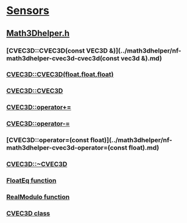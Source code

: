 # [Sensors](../_sensors/index.md)
## [Math3Dhelper.h](index.md)
### [CVEC3D::CVEC3D(const VEC3D &)](../math3dhelper/nf-math3dhelper-cvec3d-cvec3d(const vec3d &).md)
### [CVEC3D::CVEC3D(float,float,float)](../math3dhelper/nf-math3dhelper-cvec3d-cvec3d(float,float,float).md)
### [CVEC3D::CVEC3D](../math3dhelper/nf-math3dhelper-cvec3d-cvec3d.md)
### [CVEC3D::operator+=](../math3dhelper/nf-math3dhelper-cvec3d-operator+=.md)
### [CVEC3D::operator-=](../math3dhelper/nf-math3dhelper-cvec3d-operator-=.md)
### [CVEC3D::operator=(const float)](../math3dhelper/nf-math3dhelper-cvec3d-operator=(const float).md)
### [CVEC3D::~CVEC3D](../math3dhelper/nf-math3dhelper-cvec3d-~cvec3d.md)
### [FloatEq function](../math3dhelper/nf-math3dhelper-floateq.md)
### [RealModulo function](../math3dhelper/nf-math3dhelper-realmodulo.md)
### [CVEC3D class](../math3dhelper/nl-math3dhelper-cvec3d.md)

